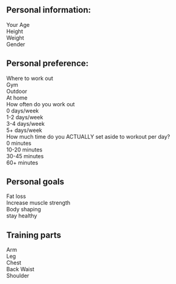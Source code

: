 

## Personal information:
Your Age  
Height  
Weight  
Gender  

## Personal preference:
Where to work out  
  Gym  
  Outdoor  
  At home  
How often do you work out  
  0 days/week  
  1-2 days/week  
  3-4 days/week  
  5+ days/week  
How much time do you ACTUALLY set aside to workout per day?  
  0 minutes  
  10-20 minutes  
  30-45 minutes   
  60+ minutes  


## Personal goals
	
  Fat loss  
  Increase muscle strength  
  Body shaping  
  stay healthy  

## Training parts
  Arm  
  Leg  
  Chest  
  Back
  Waist  
  Shoulder  
